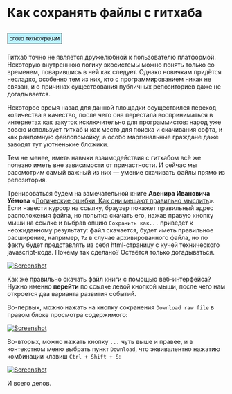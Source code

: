 # Как сохранять файлы с гитхаба

[![Screenshot](../../../data/tags/techpriest/tag_techpriest.png)](../../../data/tags/techpriest)
-----

Гитхаб точно не является дружелюбной к пользователю платформой. Некоторую внутреннюю логику экосистемы можно понять только со временем, поварившись в ней как следует. Однако новичкам придётся несладко, особенно тем из них, кто с программированием никак не связан, и о причинах существования публичных репозиториев даже не догадывается.

Некоторое время назад для данной площадки осуществился переход количества в качество, после чего она перестала восприниматься в интернетах как закуток исключительно для программистов: народ уже вовсю использует гитхаб и как место для поиска и скачивания софта, и как рандомную файлопомойку, а особо маргинальные граждане даже заводят тут уютненькие бложики.

Тем не менее, иметь навыки взаимодействия с гитхабом всё же полезно иметь вне зависимости от причастности. И сейчас мы рассмотрим самый важный из них — умение скачивать файлы прямо из репозитория.

Тренироваться будем на замечательной книге **Авенира Ивановича Уёмова** «[Логические ошибки. Как они мешают правильно мыслить](../../../../../../data-01/blob/main/2025-06-11-how-to-download-files/files/uemov_logical_errors.7z)». Если навести курсор на ссылку, браузер покажет правильный адрес расположения файла, но попытка скачать его, нажав правую кнопку мыши на ссылке и выбрав опцию `Сохранить как...`  приведет к неожиданному результату: файл скачается, будет иметь правильное расширение, например, `7z` в случае архивированного файла, но по факту будет представлять из себя html-страницу с кучей технического javascript-кода. Почему так сделано? Остаётся только догадываться.

[![Screenshot](../../../../../../data-01/blob/main/2025-06-11-how-to-download-files/pic/uemov_logical_errors_mini.jpg)](../../../../../../data-01/blob/main/2025-06-11-how-to-download-files/pic/uemov_logical_errors.jpg)

Как же правильно скачать файл книги c помощью веб-интерфейса? Нужно именно **перейти** по ссылке левой кнопкой мыши, после чего нам откроется два варианта развития событий.

Во-первых, можно нажать на кнопку сохранения `Download raw file` в правом блоке просмотра содержимого:

[![Screenshot](../../../../../../data-01/blob/main/2025-06-11-how-to-download-files/pic/github_download_1.png)](../../../../../../data-01/blob/main/2025-06-11-how-to-download-files/pic/github_download_1.png)

Во-вторых, можно нажать кнопку `...` чуть выше и правее, и в контекстном меню выбрать пункт `Download`, что эквивалентно нажатию комбинации клавиш `Ctrl + Shift + S`:

[![Screenshot](../../../../../../data-01/blob/main/2025-06-11-how-to-download-files/pic/github_download_2.png)](../../../../../../data-01/blob/main/2025-06-11-how-to-download-files/pic/github_download_2.png)

И всего делов.
